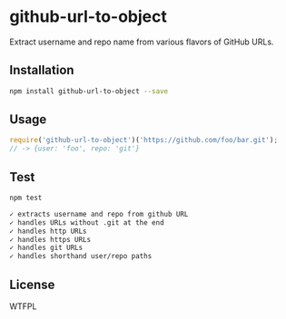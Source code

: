 # github-url-to-object

Extract username and repo name from various flavors of GitHub URLs.

## Installation

```sh
npm install github-url-to-object --save
```

## Usage

```js
require('github-url-to-object')('https://github.com/foo/bar.git');
// -> {user: 'foo', repo: 'git'}
```

## Test

```sh
npm test

✓ extracts username and repo from github URL
✓ handles URLs without .git at the end
✓ handles http URLs
✓ handles https URLs
✓ handles git URLs
✓ handles shorthand user/repo paths
```
## License

WTFPL